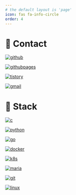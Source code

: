 ```yaml
---
# the default layout is 'page'
icon: fas fa-info-circle
order: 4
---
```

# 💬 Contact 
 
[![github](https://img.shields.io/badge/Github-darkgreen?style=for-the-badge&logo=github&link=https://github.com/lyw1217)](https://github.com/lyw1217/)

[![githubpages](https://img.shields.io/badge/GithubPage-gray?style=for-the-badge&logo=Github&link=https://lyw1217.github.io)](https://lyw1217.github.io/)

[![tistory](https://img.shields.io/badge/-Tech%20blog-000000?style=for-the-badge&logo=Tistory&link=https://young-cow.tistory.com)](https://young-cow.tistory.com/)

[![gmail](https://img.shields.io/badge/Gmail-EA4335?style=for-the-badge&logo=Gmail&logoColor=FFFFFF&link=mailto:mvl100d@gmail.com)](mailto:mvl100d@gmail.com)

# 🔭 Stack

[![c](https://img.shields.io/badge/c-A8B9CC?style=for-the-badge&logo=c&logoColor=FFFFFF)](https://lyw1217.github.io/about/)

[![python](https://img.shields.io/badge/python-3776AB?style=for-the-badge&logo=python&logoColor=FFFFFF)](https://lyw1217.github.io/about/)

[![go](https://img.shields.io/badge/go-00ADD8?style=for-the-badge&logo=go&logoColor=FFFFFF)](https://lyw1217.github.io/about/)

[![docker](https://img.shields.io/badge/docker-2496ED?style=for-the-badge&logo=docker&logoColor=FFFFFF)](https://lyw1217.github.io/about/)

[![k8s](https://img.shields.io/badge/kubernetes-326CE5?style=for-the-badge&logo=kubernetes&logoColor=FFFFFF)](https://lyw1217.github.io/about/)

[![maria](https://img.shields.io/badge/MariaDB-003545?style=for-the-badge&logo=MariaDB&logoColor=FFFFFF)](https://lyw1217.github.io/about/)

[![git](https://img.shields.io/badge/git-F05032?style=for-the-badge&logo=git&logoColor=FFFFFF)](https://lyw1217.github.io/about/)

[![linux](https://img.shields.io/badge/Linux-FCC624?style=for-the-badge&logo=Linux&logoColor=000000)](https://lyw1217.github.io/about/)

